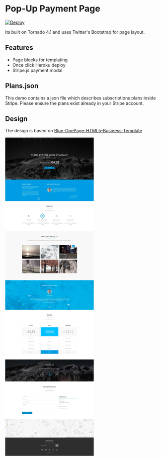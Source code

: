 Pop-Up Payment Page
===============

[![Deploy](https://www.herokucdn.com/deploy/button.png)](https://heroku.com/deploy?template=https://github.com/adamar/pop-up-payment-page)

Its built on Tornado 4.1 and uses Twitter's Bootstrap for page layout.


## Features

- Page blocks for templating
- Once click Heroku deploy 
- Stripe.js payment modal


## Plans.json

This demo contains a json file which describes subscriptions plans inside Stripe. Please ensure the plans exist already in your Stripe account.


## Design

  The design is based on <a href="https://github.com/themefisher/Blue-Onepage-HTML5-Business-Template">Blue-OnePage-HTML5-Business-Template</a>

<img src="https://raw.githubusercontent.com/adamar/pop-up-payment-page/master/doc/layout.jpg" />
